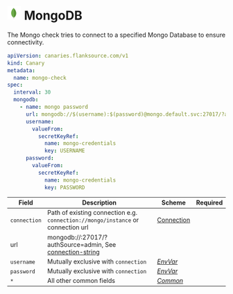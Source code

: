 # <img src='https://raw.githubusercontent.com/flanksource/flanksource-ui/main/src/icons/mongodb.svg' style='height: 32px'/> MongoDB

The Mongo check tries to connect to a specified Mongo Database to ensure connectivity.

```yaml
apiVersion: canaries.flanksource.com/v1
kind: Canary
metadata:
  name: mongo-check
spec:
  interval: 30
  mongodb:
    - name: mongo password
      url: mongodb://$(username):$(password)@mongo.default.svc:27017/?authSource=admin
      username:
        valueFrom:
          secretKeyRef:
            name: mongo-credentials
            key: USERNAME
      password:
        valueFrom:
          secretKeyRef:
            name: mongo-credentials
            key: PASSWORD

```

| Field | Description | Scheme | Required |
| ----- | ----------- | ------ | -------- |
| `connection` | Path of existing connection e.g. `connection://mongo/instance` or connection url | [Connection](../../concepts/connections) | |
| url | mongodb://:27017/?authSource=admin, See [connection-string](https://docs.mongodb.com/manual/reference/connection-string/) |  | |
| `username` | Mutually exclusive with `connection` | [*EnvVar*](../../concepts/authentication/#envvar) | |
| `password` | Mutually exclusive with `connection` | [*EnvVar*](../../concepts/authentication/#envvar) | |
| `*` | All other common fields | [*Common*](../common) | |
